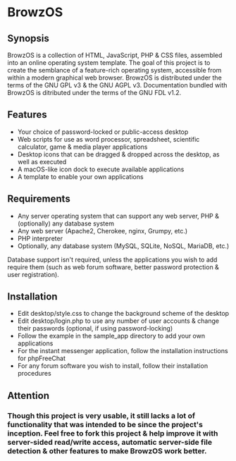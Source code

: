 # BrowzOS
## Synopsis
BrowzOS is a collection of HTML, JavaScript, PHP & CSS files, assembled into an online operating system template. The goal of this project is to create the semblance of a feature-rich operating system, accessible from within a modern graphical web browser. BrowzOS is distributed under the terms of the GNU GPL v3 & the GNU AGPL v3. Documentation bundled with BrowzOS is ditributed under the terms of the GNU FDL v1.2.

## Features
* Your choice of password-locked or public-access desktop
* Web scripts for use as word processor, spreadsheet, scientific calculator, game & media player applications
* Desktop icons that can be dragged & dropped across the desktop, as well as executed
* A macOS-like icon dock to execute available applications
* A template to enable your own applications

## Requirements
* Any server operating system that can support any web server, PHP & (optionally) any database system
* Any web server (Apache2, Cherokee, nginx, Grumpy, etc.)
* PHP interpreter
* Optionally, any database system (MySQL, SQLite, NoSQL, MariaDB, etc.)

Database support isn't required, unless the applications you wish to add require them (such as web forum software, better password protection & user registration).

## Installation
* Edit desktop/style.css to change the background scheme of the desktop
* Edit desktop/login.php to use any number of user accounts & change their passwords (optional, if using password-locking)
* Follow the example in the sample_app directory to add your own applications
* For the instant messenger application, follow the installation instructions for phpFreeChat
* For any forum software you wish to install, follow their installation procedures

## Attention
### Though this project is very usable, it still lacks a lot of functionality that was intended to be since the project's inception. Feel free to fork this project & help improve it with server-sided read/write access, automatic server-side file detection & other features to make BrowzOS work better.
